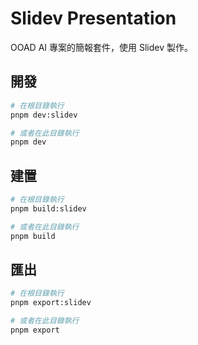 # Slidev Presentation

OOAD AI 專案的簡報套件，使用 Slidev 製作。

## 開發

```bash
# 在根目錄執行
pnpm dev:slidev

# 或者在此目錄執行
pnpm dev
```

## 建置

```bash
# 在根目錄執行
pnpm build:slidev

# 或者在此目錄執行
pnpm build
```

## 匯出

```bash
# 在根目錄執行
pnpm export:slidev

# 或者在此目錄執行
pnpm export
```
